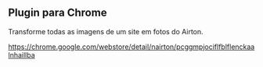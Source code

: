 ## Plugin para Chrome

Transforme todas as imagens de um site em fotos do Airton.

https://chrome.google.com/webstore/detail/nairton/pcggmpjociflfblflenckaalnhaillba
